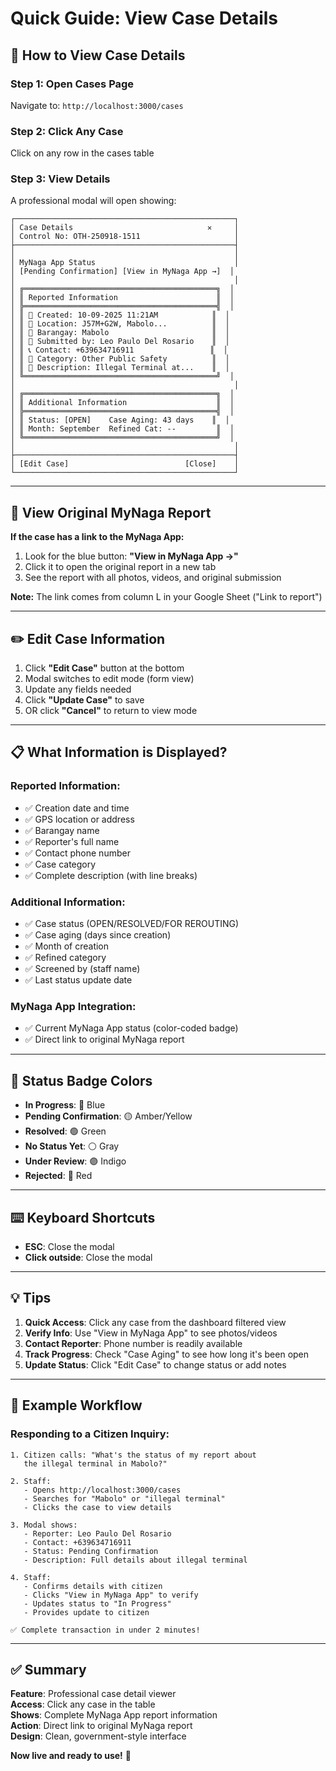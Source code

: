 # Quick Guide: View Case Details

## 🎯 How to View Case Details

### **Step 1: Open Cases Page**
Navigate to: `http://localhost:3000/cases`

### **Step 2: Click Any Case**
Click on any row in the cases table

### **Step 3: View Details**
A professional modal will open showing:

```
┌─────────────────────────────────────────────────┐
│ Case Details                              ✕     │
│ Control No: OTH-250918-1511                     │
├─────────────────────────────────────────────────┤
│                                                 │
│ MyNaga App Status                               │
│ [Pending Confirmation] [View in MyNaga App →]  │
│                                                 │
│ ╔═══════════════════════════════════════════╗  │
│ ║ Reported Information                      ║  │
│ ╠═══════════════════════════════════════════╣  │
│ ║ 📅 Created: 10-09-2025 11:21AM            ║  │
│ ║ 📍 Location: J57M+G2W, Mabolo...          ║  │
│ ║ 📍 Barangay: Mabolo                       ║  │
│ ║ 👤 Submitted by: Leo Paulo Del Rosario    ║  │
│ ║ 📞 Contact: +639634716911                 ║  │
│ ║ 📝 Category: Other Public Safety          ║  │
│ ║ 📄 Description: Illegal Terminal at...    ║  │
│ ╚═══════════════════════════════════════════╝  │
│                                                 │
│ ╔═══════════════════════════════════════════╗  │
│ ║ Additional Information                    ║  │
│ ╠═══════════════════════════════════════════╣  │
│ ║ Status: [OPEN]    Case Aging: 43 days    ║  │
│ ║ Month: September  Refined Cat: --         ║  │
│ ╚═══════════════════════════════════════════╝  │
│                                                 │
├─────────────────────────────────────────────────┤
│ [Edit Case]                          [Close]    │
└─────────────────────────────────────────────────┘
```

---

## 🔗 View Original MyNaga Report

**If the case has a link to the MyNaga App:**

1. Look for the blue button: **"View in MyNaga App →"**
2. Click it to open the original report in a new tab
3. See the report with all photos, videos, and original submission

**Note:** The link comes from column L in your Google Sheet ("Link to report")

---

## ✏️ Edit Case Information

1. Click **"Edit Case"** button at the bottom
2. Modal switches to edit mode (form view)
3. Update any fields needed
4. Click **"Update Case"** to save
5. OR click **"Cancel"** to return to view mode

---

## 📋 What Information is Displayed?

### **Reported Information:**
- ✅ Creation date and time
- ✅ GPS location or address
- ✅ Barangay name
- ✅ Reporter's full name
- ✅ Contact phone number
- ✅ Case category
- ✅ Complete description (with line breaks)

### **Additional Information:**
- ✅ Case status (OPEN/RESOLVED/FOR REROUTING)
- ✅ Case aging (days since creation)
- ✅ Month of creation
- ✅ Refined category
- ✅ Screened by (staff name)
- ✅ Last status update date

### **MyNaga App Integration:**
- ✅ Current MyNaga App status (color-coded badge)
- ✅ Direct link to original MyNaga report

---

## 🎨 Status Badge Colors

- **In Progress**: 🔵 Blue
- **Pending Confirmation**: 🟡 Amber/Yellow
- **Resolved**: 🟢 Green
- **No Status Yet**: ⚪ Gray
- **Under Review**: 🟣 Indigo
- **Rejected**: 🔴 Red

---

## ⌨️ Keyboard Shortcuts

- **ESC**: Close the modal
- **Click outside**: Close the modal

---

## 💡 Tips

1. **Quick Access**: Click any case from the dashboard filtered view
2. **Verify Info**: Use "View in MyNaga App" to see photos/videos
3. **Contact Reporter**: Phone number is readily available
4. **Track Progress**: Check "Case Aging" to see how long it's been open
5. **Update Status**: Click "Edit Case" to change status or add notes

---

## 🚀 Example Workflow

### **Responding to a Citizen Inquiry:**

```
1. Citizen calls: "What's the status of my report about 
   the illegal terminal in Mabolo?"

2. Staff: 
   - Opens http://localhost:3000/cases
   - Searches for "Mabolo" or "illegal terminal"
   - Clicks the case to view details
   
3. Modal shows:
   - Reporter: Leo Paulo Del Rosario
   - Contact: +639634716911
   - Status: Pending Confirmation
   - Description: Full details about illegal terminal
   
4. Staff:
   - Confirms details with citizen
   - Clicks "View in MyNaga App" to verify
   - Updates status to "In Progress"
   - Provides update to citizen

✅ Complete transaction in under 2 minutes!
```

---

## ✅ Summary

**Feature**: Professional case detail viewer  
**Access**: Click any case in the table  
**Shows**: Complete MyNaga App report information  
**Action**: Direct link to original MyNaga report  
**Design**: Clean, government-style interface  

**Now live and ready to use!** 🎉
